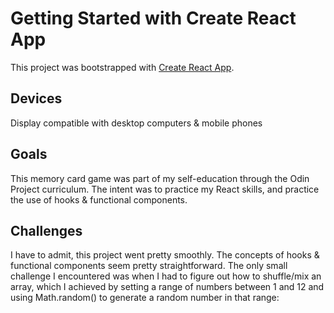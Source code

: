 # Getting Started with Create React App

This project was bootstrapped with [Create React App](https://github.com/facebook/create-react-app).

##  Devices
Display compatible with desktop computers & mobile phones

## Goals
This memory card game was part of my self-education through the Odin Project curriculum. The intent was to practice my React skills, and practice the use of hooks & functional components. 

## Challenges
I have to admit, this project went pretty smoothly. The concepts of hooks & functional components seem pretty straightforward. The only small challenge I encountered was when I had to figure out how to shuffle/mix an array, which I achieved by setting a range of numbers between 1 and 12 and using Math.random() to generate a random number in that range: 




